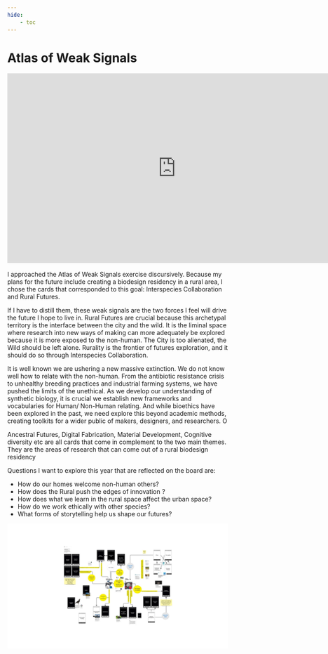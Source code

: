 ```yaml
---
hide:
    - toc
---
```


# Atlas of Weak Signals

<iframe width="768" height="432" src="https://miro.com/app/live-embed/uXjVPOilaV8=/?moveToViewport=1571,-1113,1977,1319&embedId=657727160746" frameborder="0" scrolling="no" allowfullscreen></iframe>

I approached the Atlas of Weak Signals exercise discursively. Because my plans for the future include creating a biodesign residency in a rural area, I chose the cards that corresponded to this goal: Interspecies Collaboration and Rural Futures.

If I have to distill them, these weak signals are the two forces I feel will drive the future I hope to live in. Rural Futures are crucial because this archetypal territory is the interface between the city and the wild. It is the liminal space where research into new ways of making can more adequately be explored because it is more exposed to the non-human. The City is too alienated, the Wild should be left alone. Rurality is the frontier of futures exploration, and it should do so through Interspecies Collaboration.  

It is well known we are ushering a new massive extinction. We do not know well how to relate with the non-human. From the antibiotic resistance crisis to unhealthy breeding practices and industrial farming systems, we have pushed the limits of the unethical. As we develop our understanding of synthetic biology, it is crucial we establish new frameworks and vocabularies for Human/ Non-Human relating. And while bioethics have been explored in the past, we need explore this beyond academic methods, creating toolkits for a wider public of makers, designers, and researchers. O

Ancestral Futures, Digital Fabrication, Material Development, Cognitive diversity etc are all cards that come in complement to the two main themes. They are the areas of research that can come out of a rural biodesign residency

Questions I want to explore this year that are reflected on the board are:

- How do our homes welcome  non-human others?
- How does the Rural push the edges of innovation ?
- How does what we learn in the rural space affect the urban space?
- How do we work ethically with other species?
- What forms of storytelling help us shape our futures?

![](./images/designspaceattempt2.jpeg)

